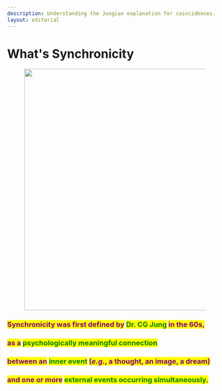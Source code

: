 ```yaml
---
description: Understanding the Jungian explanation for coincidences.
layout: editorial
---
```


# What's Synchronicity

<figure><img src="../../../../../.gitbook/assets/pexels-btgl-♡-17091351.jpg" alt="" width="563"><figcaption></figcaption></figure>

### <mark style="color:purple;">Synchronicity was first defined by</mark> <mark style="color:green;">Dr. CG Jung</mark> <mark style="color:purple;">in the 60s,</mark>&#x20;

### <mark style="color:purple;">as a</mark> <mark style="color:green;">psychologically meaningful connection</mark>&#x20;

### <mark style="color:purple;">between an</mark> <mark style="color:green;">inner event</mark> <mark style="color:purple;">(</mark>_<mark style="color:purple;">e.g.</mark>_<mark style="color:purple;">, a thought, an image, a dream)</mark>&#x20;

### <mark style="color:purple;">and one or more</mark> <mark style="color:green;">external events occurring simultaneously</mark><mark style="color:purple;">.</mark>
